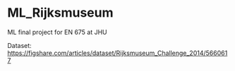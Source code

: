 # ML_Rijksmuseum
ML final project for EN 675 at JHU

Dataset: https://figshare.com/articles/dataset/Rijksmuseum_Challenge_2014/5660617
